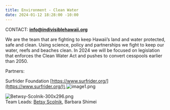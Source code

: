```yaml
---
title: Environment - Clean Water
date: 2024-01-12 18:28:00 -10:00
---
```


CONTACT: **[info@indivisiblehawaii.org](mailto:info@indivisiblehawaii.org)**

We are the team that are fighting to keep Hawaii’s land and water protected, safe and clean. Using science, policy and partnerships we fight to keep our water, reefs and beaches clean. In 2024 we will be focused on legislation that enforces the Clean Water Act and pushes to convert cesspools earlier than 2050.

Partners:

Surfrider Foundation [https://www.surfrider.org/](https://www.surfrider.org/)\
![image1.png](/uploads/image1.png)

![Betwsy-Scolnik-300x296.png](/uploads/Betwsy-Scolnik-300x296.png)\
Team Leads: [Betsy Scolnik](mailto:betsydscolnik@gmail.com), Barbara Shimei